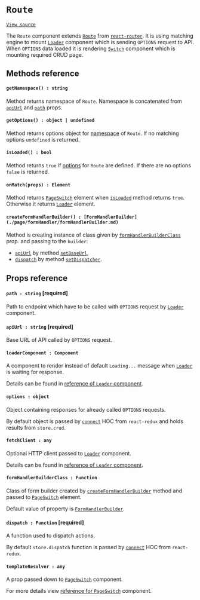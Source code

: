 # `Route`
[`View source`](../../src/Route.js)

The `Route` component extends
[`Route`](https://github.com/ReactTraining/react-router/blob/master/packages/react-router-dom/docs/api/Route.md)
from [`react-router`](https://github.com/ReactTraining/react-router).
It is using matching engine to mount [`Loader`](loader.md) component which is sending `OPTIONS` request to API.
When `OPTIONS` data loaded it is rendering [`Switch`](page/switch.md) component
which is mounting required CRUD page.

## Methods reference

#### `getNamespace() : string`

Method returns namespace of `Route`. Namespace is concatenated from
[`apiUrl`](#apiurl--string-required) and [`path`](#path--string-required) props.

#### `getOptions() : object | undefined`

Method returns options object for [namespace](#getNamespace--string) of `Route`.
If no matching options `undefined` is returned.

#### `isLoaded() : bool`

Method returns `true` if [options](#getOptions--object--undefined) for `Route` are defined.
If there are no options `false` is returned.

#### `onMatch(props) : Element`

Method returns [`PageSwitch`](./page/pageSwitch.md) element when
[`isLoaded`](#isloaded--bool) method returns `true`. Otherwise it returns
[`Loader`](./loader.md) element.

#### `createFormHandlerBuilder() : [FormHandlerBuilder](./page/formHandler/formHandlerBuilder.md)`

Method is creating instance of class given by [`formHandlerBuilderClass`](#formhandlerbuilderclass--function) prop. 
and passing to the `builder`:
- [`apiUrl`](#apiurl--string-required) by method [`setBaseUrl`](./page/formHandler/formHandlerBuilder.md#setbaseurlbaseurl),
- [`dispatch`](#dispatch--function-required) by method [`setDispatcher`](./page/formHandler/formHandlerBuilder.md#setdispatcherdispatcher).

## Props reference

#### `path : string` [required]

Path to endpoint which have to be called with `OPTIONS` request by
[`Loader`](loader.md) component.

#### `apiUrl : string` [required]

Base URL of API called by `OPTIONS` request.

#### `loaderComponent : Component`

A component to render instead of default `Loading...`
message when [`Loader`](loader.md) is waiting for response.

Details can be found in [reference of `Loader` component](loader.md).

#### `options : object`

Object containing responses for already called `OPTIONS` requests.

By default object is passed by
[`connect`](https://github.com/reactjs/react-redux/blob/master/docs/api.md#connectmapstatetoprops-mapdispatchtoprops-mergeprops-options)
HOC from `react-redux` and holds results from `store.crud`.

#### `fetchClient : any`

Optional HTTP client passed to [`Loader`](loader.md) component.

Details can be found in [reference of `Loader` component](loader.md).

#### `formHandlerBuilderClass : Function`

Class of form builder created by [`createFormHandlerBuilder`](#createformhandlerbuilder)
method and passed to [`PageSwitch`](./page/pageSwitch.md) element.

Default value of property is [`FormHandlerBuilder`](./page/formHandler/formHandlerBuilder.md).

#### `dispatch : Function` [required]

A function used to dispatch actions.

By default `store.dispatch` function is passed by
[`connect`](https://github.com/reactjs/react-redux/blob/master/docs/api.md#connectmapstatetoprops-mapdispatchtoprops-mergeprops-options)
HOC from `react-redux`.

#### `templateResolver : any`

A prop passed down to [`PageSwitch`](./page/pageSwitch.md) component.

For more details view [reference for `PageSwitch`](./page/pageSwitch.md#templateresolver--any) component.
